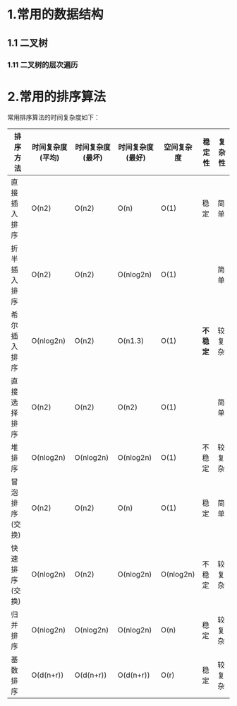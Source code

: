 # 1.常用的数据结构

## 1.1 二叉树

### 1.11 二叉树的层次遍历

# 2.常用的排序算法

常用排序算法的时间复杂度如下：

| 排序方法       | 时间复杂度(平均) | 时间复杂度(最坏) | 时间复杂度(最好) | 空间复杂度 | 稳定性     | 复杂性 |
| -------------- | ---------------- | ---------------- | ---------------- | ---------- | ---------- | ------ |
| 直接插入排序   | O(n2)            | O(n2)            | O(n)             | O(1)       | 稳定       | 简单   |
| 折半插入排序   | O(n2)            | O(n2)            | O(nlog2n)        | O(1)       |            | 简单   |
| 希尔插入排序   | O(nlog2n)        | O(n2)            | O(n1.3)          | O(1)       | **不稳定** | 较复杂 |
| 直接选择排序   | O(n2)            | O(n2)            | O(n2)            | O(1)       |            | 简单   |
| 堆排序         | O(nlog2n)        | O(nlog2n)        | O(nlog2n)        | O(1)       | 不稳定     | 较复杂 |
| 冒泡排序(交换) | O(n2)            | O(n2)            | O(n)             | O(1)       | 稳定       | 简单   |
| 快速排序(交换) | O(nlog2n)        | O(n2)            | O(nlog2n)        | O(nlog2n)  | 不稳定     | 较复杂 |
| 归并排序       | O(nlog2n)        | O(nlog2n)        | O(nlog2n)        | O(n)       | 稳定       | 较复杂 |
| 基数排序       | O(d(n+r))        | O(d(n+r))        | O(d(n+r))        | O(r)       | 稳定       | 较复杂 |

